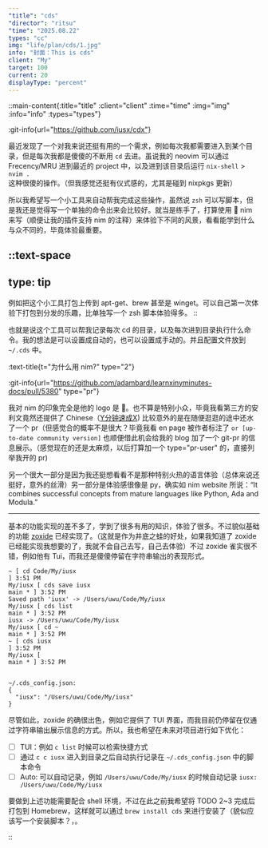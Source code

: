 ```yaml
---
"title": "cds"
"director": "ritsu"
"time": "2025.08.22"
types: "cc"
img: "life/plan/cds/1.jpg"
info: "封面：This is cds"
client: "My"
target: 100
current: 20
displayType: "percent"
---
```


::main-content{:title="title" :client="client" :time="time" :img="img" :info="info" :types="types"}

:git-info{url="https://github.com/iusx/cdx"}

最近发现了一个对我来说还挺有用的一个需求，例如每次我都需要进入到某个目录，但是每次我都是傻傻的不断用 `cd` 去进。虽说我的 neovim 可以通过 Frecency/MRU 进到最近的 project 中，以及进到该目录后运行 `nix-shell` > `nvim .` 这种很傻的操作。（但我感觉还挺有仪式感的，尤其是碰到 nixpkgs 更新）

所以我希望写一个小工具来自动帮我完成这些操作，虽然说 `zsh` 可以写脚本，但是我还是觉得写一个单独的命令出来会比较好。就当是练手了，打算使用 👑 nim 来写（顺便让我的插件支持 nim 的注释）来体验下不同的风景，看看能学到什么与众不同的，毕竟体验最重要。


::text-space
---
type: tip
---
例如把这个小工具打包上传到 apt-get、brew 甚至是 winget。可以自己第一次体验下打包到分发的乐趣，比单独写一个 zsh 脚本体验得多。
::

也就是说这个工具可以帮我记录每次 cd 的目录，以及每次进到目录执行什么命令。我的想法是可以设置成自动的，也可以设置成手动的。并且配置文件放到 `~/.cds` 中。


:text-title{t="为什么用 nim?" type="2"}

:git-info{url="https://github.com/adambard/learnxinyminutes-docs/pull/5380" type="pr"}

我对 nim 的印象完全是他的 logo 是 👑。也不算是特别小众，毕竟我看第三方的安利文竟然还提供了 Chinese（[Y分钟速成X](https://learnxinyminutes.com/zh-cn/nim/)) 比较意外的是在随便逛逛的途中还水了一个 pr（但感觉合的概率不是很大？毕竟我看 en page 被作者标注了 `or [up-to-date community version]` 也顺便借此机会给我的 blog 加了一个 git-pr 的信息展示。（感觉现在的还是太麻烦，以后打算加一个 type="pr-user" 的，直接列举我开的 pr)

另一个很大一部分是因为我还挺想看看不是那种特别火热的语言体验（总体来说还挺好，意外的丝滑）另一部分是体验感很像是 py，确实如 nim website 所说：“It combines successful concepts from mature languages like Python, Ada and Modula.”

---

基本的功能实现的差不多了，学到了很多有用的知识，体验了很多。不过貌似基础的功能 [zoxide](https://github.com/ajeetdsouza/zoxide) 已经实现了。（这就是作为井底之蛙的好处，如果我知道了 zoxide 已经能实现我想要的了，我就不会自己去写，自己去体验）不过 zoxide 雀实很不错，例如他有 Tui，而我还是傻傻停留在字符串输出的表现形式。

```
~ [ cd Code/My/iusx                                                                                                              ] 3:51 PM
My/iusx [ cds save iusx                                                                                                   main * ] 3:52 PM
Saved path 'iusx' -> /Users/uwu/Code/My/iusx
My/iusx [ cds list                                                                                                        main * ] 3:52 PM
iusx -> /Users/uwu/Code/My/iusx
My/iusx [ cd ~                                                                                                            main * ] 3:52 PM
~ [ cds iusx                                                                                                                     ] 3:52 PM
My/iusx [                                                                                                                 main * ] 3:52 PM


~/.cds_config.json:
{
  "iusx": "/Users/uwu/Code/My/iusx"
}
```

尽管如此，zoxide 的确很出色，例如它提供了 TUI 界面，而我目前仍停留在仅通过字符串输出展示信息的方式。所以，我也希望在未来对项目进行如下优化：

- [ ] TUI：例如 `c list` 时候可以检索快捷方式
- [ ] 通过 `c c iusx` 进入到目录之后自动执行记录在 `~/.cds_config.json` 中的脚本命令
- [ ] Auto: 可以自动记录，例如 `/Users/uwu/Code/My/iusx` 的时候自动记录 `iusx: /Users/uwu/Code/My/iusx` 

要做到上述功能需要配合 shell 环境，不过在此之前我希望将 TODO 2~3 完成后打包到 Homebrew，这样就可以通过 `brew install cds` 来进行安装了（貌似应该写一个安装脚本？，。


::


